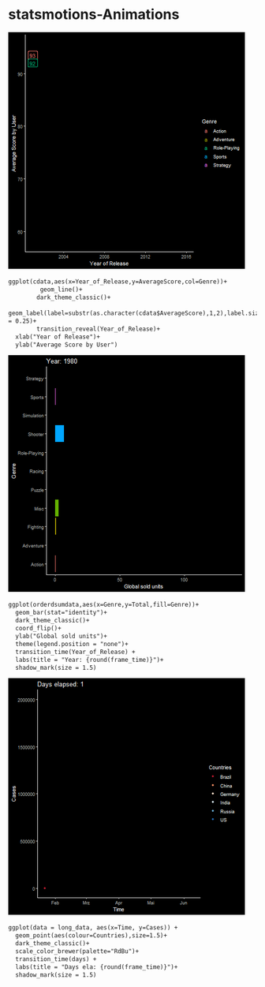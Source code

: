 # statsmotions-Animations



![Alt Text](Global_Average_Score.gif)
```{r}
ggplot(cdata,aes(x=Year_of_Release,y=AverageScore,col=Genre))+
         geom_line()+
        dark_theme_classic()+
         geom_label(label=substr(as.character(cdata$AverageScore),1,2),label.size = 0.25)+
        transition_reveal(Year_of_Release)+
  xlab("Year of Release")+
  ylab("Average Score by User")

```
![Alt Text](Global_Sold_Games.gif)
```{r}
ggplot(orderdsumdata,aes(x=Genre,y=Total,fill=Genre))+
  geom_bar(stat="identity")+
  dark_theme_classic()+
  coord_flip()+
  ylab("Global sold units")+
  theme(legend.position = "none")+
  transition_time(Year_of_Release) +
  labs(title = "Year: {round(frame_time)}")+
  shadow_mark(size = 1.5)
```
![Alt Text](file9ec22618ff.gif)

```{r}
ggplot(data = long_data, aes(x=Time, y=Cases)) +
  geom_point(aes(colour=Countries),size=1.5)+
  dark_theme_classic()+
  scale_color_brewer(palette="RdBu")+
  transition_time(days) +
  labs(title = "Days ela: {round(frame_time)}")+
  shadow_mark(size = 1.5)
```

